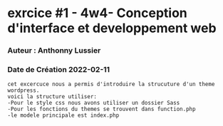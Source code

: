 # exrcice #1 - 4w4- Conception d'interface et developpement web
### Auteur : Anthonny Lussier
### Date de Création 2022-02-11

```
cet excercuce nous a permis d'introduire la strucuture d'un theme wordpress.
voici la structure utiliser:
-Pour le style css nous avons utiliser un dossier Sass
-Pour les fonctions du themes se trouvent dans function.php
-le modele principale est index.php